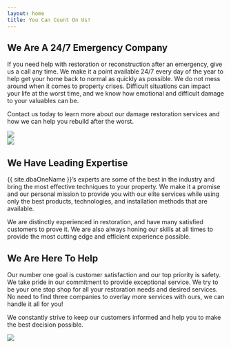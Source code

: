 ```yaml
---
layout: home
title: You Can Count On Us!
---
```


<!-- section 1 -->
<div class="dy-page-70vh">
<div class="flex-block-pop-inverse">

<div class="test-50-container p-4" markdown=1>

## We Are A 24/7 Emergency Company

If you need help with restoration or reconstruction after an emergency, give us a call any time. We make it a point available 24/7 every day of the year to help get your home back to normal as quickly as possible. We do not mess around when it comes to property crises. Difficult situations can impact your life at the worst time, and we know how emotional and difficult damage to your valuables can be.

Contact us today to learn more about our damage restoration services and how we can help you rebuild after the worst.

</div>

<div class="tile test-50-container flexium-basic">
<img src="{{site.urlPrefix}}assets/img/always-open.png">
</div>

</div>
</div>

<!-- section 2 -->
<div class="dy-page-70vh secondary-color">
<div class="flex-block-pop">

<div class="tile test-50-container flexium-basic">
<img src="{{site.urlPrefix}}assets/img/all-help.png">
</div>

<div class="test-50-container p-4" markdown=1>

## We Have Leading Expertise

{{ site.dbaOneName }}’s experts are some of the best in the industry and bring the most effective techniques to your property. We make it a promise and our personal mission to provide you with our elite services while using only the best products, technologies, and installation methods that are available.

We are distinctly experienced in restoration, and have many satisfied customers to prove it. We are also always honing our skills at all times to provide the most cutting edge and efficient experience possible.

</div>

</div>
</div>

<!-- section 3 -->
<div class="dy-page-70vh">
<div class="flex-block-pop-inverse">

<div class="test-50-container p-4" markdown=1>

## We Are Here To Help

Our number one goal is customer satisfaction and our top priority is safety. We take pride in our commitment to provide exceptional service. We try to be your one stop shop for all your restoration needs and desired services. No need to find three companies to overlay more services with ours, we can handle it all for you!

We constantly strive to keep our customers informed and help you to make the best decision possible.

</div>

<div class="tile test-50-container flexium-basic">
<img src="{{site.urlPrefix}}assets/img/old-restore.webp">
</div>

</div>
</div>
